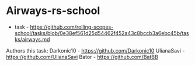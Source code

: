 # Airways-rs-school
- task - https://github.com/rolling-scopes-school/tasks/blob/0e38ef561d25d54462f452a43c8bccb3a6ebc45b/tasks/airways.md

Authors this task:
Darkonic10 - https://github.com/Darkonic10
UlianaSavi - https://github.com/UlianaSavi
Bator - https://github.com/BatBB
